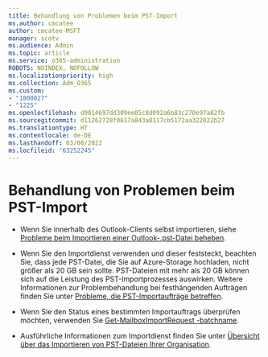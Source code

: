 ```yaml
---
title: Behandlung von Problemen beim PST-Import
ms.author: cmcatee
author: cmcatee-MSFT
manager: scotv
ms.audience: Admin
ms.topic: article
ms.service: o365-administration
ROBOTS: NOINDEX, NOFOLLOW
ms.localizationpriority: high
ms.collection: Adm_O365
ms.custom:
- "1800027"
- "1225"
ms.openlocfilehash: d9014697dd309ee05c8d092a6b83c270e97a82fb
ms.sourcegitcommit: d11262728f0617a843a0117cb5172aa322022b27
ms.translationtype: HT
ms.contentlocale: de-DE
ms.lasthandoff: 03/08/2022
ms.locfileid: "63252245"
---
```

# <a name="troubleshooting-pst-import-issues"></a>Behandlung von Problemen beim PST-Import

- Wenn Sie innerhalb des Outlook-Clients selbst importieren, siehe [Probleme beim Importieren einer Outlook-.pst-Datei beheben](https://support.office.com/article/Fix-problems-importing-an-Outlook-pst-file-2d2e50dc-5c36-4ab2-ab50-f1be733b3d6e).

- Wenn Sie den Importdienst verwenden und dieser feststeckt, beachten Sie, dass jede PST-Datei, die Sie auf Azure-Storage hochladen, nicht größer als 20 GB sein sollte. PST-Dateien mit mehr als 20 GB können sich auf die Leistung des PST-Importprozesses auswirken. Weitere Informationen zur Problembehandlung bei festhängenden Aufträgen finden Sie unter [Probleme, die PST-Importaufträge betreffen](https://docs.microsoft.com/office365/troubleshoot/pst-import-service/issues-with-pst-import-job).

- Wenn Sie den Status eines bestimmten Importauftrags überprüfen möchten, verwenden Sie [Get-MailboxImportRequest -batchname](https://docs.microsoft.com/powershell/module/exchange/mailboxes/get-mailboximportrequest).

- Ausführliche Informationen zum Importdienst finden Sie unter [Übersicht über das Importieren von PST-Dateien Ihrer Organisation](https://docs.microsoft.com/microsoft-365/compliance/importing-pst-files-to-office-365).
